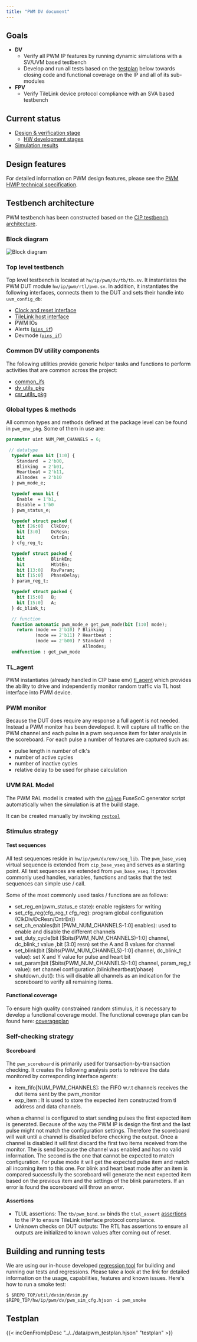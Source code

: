 ```yaml
---
title: "PWM DV document"
---
```


## Goals
* **DV**
  * Verify all PWM IP features by running dynamic simulations with a SV/UVM based testbench
  * Develop and run all tests based on the [testplan](#testplan) below towards closing code and functional coverage on the IP and all of its sub-modules
* **FPV**
  * Verify TileLink device protocol compliance with an SVA based testbench

## Current status
* [Design & verification stage](../../../README.md)
  * [HW development stages](../../../../doc/project_governance/development_stages.md)
* [Simulation results](https://reports.opentitan.org/hw/ip/pwm/dv/latest/report.html)

## Design features
For detailed information on PWM design features, please see the
[PWM HWIP technical specification](../README.md).

## Testbench architecture
PWM testbench has been constructed based on the
[CIP testbench architecture](../../../dv/sv/cip_lib/README.md).

### Block diagram
![Block diagram](./doc/tb.svg)

### Top level testbench
Top level testbench is located at `hw/ip/pwm/dv/tb/tb.sv`. It instantiates the PWM DUT module `hw/ip/pwm/rtl/pwm.sv`.
In addition, it instantiates the following interfaces, connects them to the DUT and sets their handle into `uvm_config_db`:
* [Clock and reset interface](../../../dv/sv/common_ifs/README.md)
* [TileLink host interface](../../../dv/sv/tl_agent/README.md)
* PWM IOs
* Alerts ([`pins_if`](../../../dv/sv/common_ifs/README.md))
* Devmode ([`pins_if`](../../../dv/sv/common_ifs/README.md))

### Common DV utility components
The following utilities provide generic helper tasks and functions to perform activities
that are common across the project:
* [common_ifs](../../../dv/sv/common_ifs/README.md)
* [dv_utils_pkg](../../../dv/sv/dv_utils/README.md)
* [csr_utils_pkg](../../../dv/sv/csr_utils/README.md)

### Global types & methods
All common types and methods defined at the package level can be found in
`pwm_env_pkg`. Some of them in use are:
```systemverilog
parameter uint NUM_PWM_CHANNELS = 6;

 // datatype
  typedef enum bit [1:0] {
    Standard  = 2'b00,
    Blinking  = 2'b01,
    Heartbeat = 2'b11,
    Allmodes  = 2'b10
  } pwm_mode_e;

  typedef enum bit {
    Enable  = 1'b1,
    Disable = 1'b0
  } pwm_status_e;

  typedef struct packed {
    bit [26:0]   ClkDiv;
    bit [3:0]    DcResn;
    bit          CntrEn;
  } cfg_reg_t;

  typedef struct packed {
    bit          BlinkEn;
    bit          HtbtEn;
    bit [13:0]   RsvParam;
    bit [15:0]   PhaseDelay;
  } param_reg_t;

  typedef struct packed {
    bit [15:0]   B;
    bit [15:0]   A;
  } dc_blink_t;

  // function
  function automatic pwm_mode_e get_pwm_mode(bit [1:0] mode);
    return (mode == 2'b10) ? Blinking  :
           (mode == 2'b11) ? Heartbeat :
           (mode == 2'b00) ? Standard  :
                             Allmodes;
  endfunction : get_pwm_mode
```
### TL_agent
PWM instantiates (already handled in CIP base env) [tl_agent](../../../dv/sv/tl_agent/README.md)
which provides the ability to drive and independently monitor random traffic via
TL host interface into PWM device.

### PWM monitor
Because the DUT does require any response a full agent is not needed.
Instead a PWM monitor has been developed.
It will capture all traffic on the PWM channel and each pulse in a pwm sequence item for later analysis in the scoreboard.
For each pulse a number of features are captured such as:
* pulse length in number of clk's
* number of active cycles
* number of inactive cycles
* relative delay to be used for phase calculation

### UVM RAL Model
The PWM RAL model is created with the [`ralgen`](../../../dv/tools/ralgen/README.md)
FuseSoC generator script automatically when the simulation is at the build stage.

It can be created manually by invoking [`regtool`](../../../../util/reggen/doc/setup_and_use.md)

### Stimulus strategy
#### Test sequences
All test sequences reside in `hw/ip/pwm/dv/env/seq_lib`.
The `pwm_base_vseq` virtual sequence is extended from `cip_base_vseq` and serves as a starting point.
All test sequences are extended from `pwm_base_vseq`.
It provides commonly used handles, variables, functions and tasks that the test sequences can simple use / call.

Some of the most commonly used tasks / functions are as follows:
* set_reg_en(pwm_status_e state): enable registers for writing
* set_cfg_reg(cfg_reg_t cfg_reg): program global configuration  (ClkDiv/DcResn/CntrEn))
* set_ch_enables(bit [PWM_NUM_CHANNELS-1:0] enables): used to enable and disable the different channels
* set_duty_cycle(bit [$bits(PWM_NUM_CHANNELS)-1:0] channel, dc_blink_t value ,bit [3:0] resn) set the A and B values for channel
* set_blink(bit [$bits(PWM_NUM_CHANNELS)-1:0] channel, dc_blink_t value): set X and Y value for pulse and heart bit
* set_param(bit [$bits(PWM_NUM_CHANNELS)-1:0] channel, param_reg_t value): set channel configuration (blink/heartbeat/phase)
* shutdown_dut(): this will disable all channels as an indication for the scoreboard to verify all remaining items.

#### Functional coverage
To ensure high quality constrained random stimulus, it is necessary to develop a functional coverage model.
The functional coverage plan can be found here: [coverageplan](#testplan)

### Self-checking strategy
#### Scoreboard
The `pwm_scoreboard` is primarily used for transaction-by-transaction checking.
It creates the following analysis ports to retrieve the data monitored by corresponding interface agents:
* item_fifo[NUM_PWM_CHANNELS]: the FIFO w.r.t channels receives the dut items sent by the pwm_monitor
* exp_item                   : It is used to store the expected item constructed from tl address and data channels.

when a channel is configured to start sending pulses the first expected item is generated.
Because of the way the PWM IP is design the first and the last pulse might not match the configuration settings.
Therefore the scoreboard will wait until a channel is disabled before checking the output.
Once a channel is disabled it will first discard the first two items received from the monitor.
The is send because the channel was enabled and has no valid information.
The second is the one that cannot be expected to match configuration.
For pulse mode it will get the expected pulse item and match all incoming item to this one.
For blink and heart beat mode after an item is compared successfully the scoreboard will generate the next expected item based on the previous item and the settings of the blink parameters.
If an error is found the scoreboard will throw an error.

#### Assertions
* TLUL assertions: The `tb/pwm_bind.sv` binds the `tlul_assert` [assertions](../../tlul/doc/TlulProtocolChecker.md) to the IP to ensure TileLink interface protocol compliance.
* Unknown checks on DUT outputs: The RTL has assertions to ensure all outputs are initialized to known values after coming out of reset.


## Building and running tests
We are using our in-house developed [regression tool](../../../../util/dvsim/README.md) for building and running our tests and regressions.
Please take a look at the link for detailed information on the usage, capabilities, features and known issues.
Here's how to run a smoke test:
```console
$ $REPO_TOP/util/dvsim/dvsim.py $REPO_TOP/hw/ip/pwm/dv/pwm_sim_cfg.hjson -i pwm_smoke
```

## Testplan
{{< incGenFromIpDesc "../../data/pwm_testplan.hjson" "testplan" >}}
